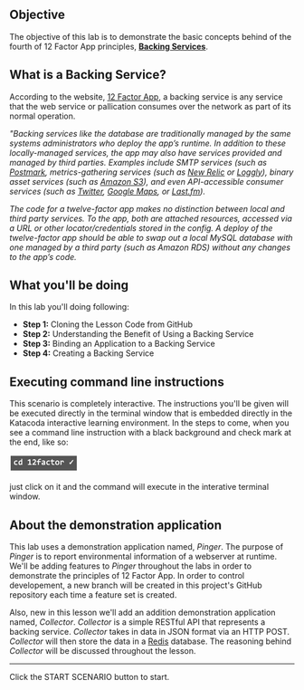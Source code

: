 ## Objective

The objective of this lab is to demonstrate the basic concepts behind of the fourth of 12 Factor App principles, **[Backing Services](https://12factor.net/backing-services)**.

## What is a Backing Service?

According to the website, [12 Factor App](https://12factor.net/config), a backing service is any service that the web service or pallication consumes over the network as part of its normal operation.

*"Backing services like the database are traditionally managed by the same systems administrators who deploy the app’s runtime. In addition to these locally-managed services, the app may also have services provided and managed by third parties. Examples include SMTP services (such as [Postmark](https://postmarkapp.com/), metrics-gathering services (such as [New Relic](https://newrelic.com/) or [Loggly](https://www.loggly.com/)), binary asset services (such as [Amazon S3](https://aws.amazon.com/s3/)), and even API-accessible consumer services (such as [Twitter](https://twitter.com/), [Google Maps](https://www.google.com/maps), or [Last.fm](https://www.last.fm/)).*

*The code for a twelve-factor app makes no distinction between local and third party services. To the app, both are attached resources, accessed via a URL or other locator/credentials stored in the config. A deploy of the twelve-factor app should be able to swap out a local MySQL database with one managed by a third party (such as Amazon RDS) without any changes to the app’s code.*


## What you'll be doing 

In this lab you'll doing following:

* **Step 1:** Cloning the Lesson Code from GitHub
* **Step 2:** Understanding the Benefit of Using a Backing Service
* **Step 3:** Binding an Application to a Backing Service
* **Step 4:** Creating a Backing Service

## Executing command line instructions 

This scenario is completely interactive. The instructions you'll be given will be executed directly in the terminal window that is embedded directly in the Katacoda interactive learning environment. In the steps to come, when you see a command line instruction with a black background and check mark at the end, like so:

![Katacoda command line](12factor-002/assets/command-01.png)

just click on it and the command will execute in the interative terminal window.

## About the demonstration application

This lab uses a demonstration application named, *Pinger*. The purpose of *Pinger* is to report environmental information of a webserver at runtime. We'll be adding features to *Pinger* throughout the labs in order to demonstrate the principles of 12 Factor App. In order to control developement, a new branch will be created in this project's GitHub repository each time a feature set is created.

Also, new in this lesson we'll add an addition demonstration application named, *Collector*. *Collector* is a simple RESTful API that represents a backing service. *Collector* takes in data in JSON format via an HTTP POST. *Collector* will then store the data in a [Redis](https://redislabs.com/) database. The reasoning behind *Collector* will be discussed throughout the lesson.

---

Click the START SCENARIO button to start.
